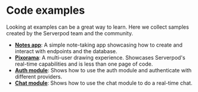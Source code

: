 # Code examples

Looking at examples can be a great way to learn. Here we collect samples created by the Serverpod team and the community.

- __[Notes app](https://github.com/serverpod/notes)__: A simple note-taking app showcasing how to create and interact with endpoints and the database.
- __[Pixorama](https://pixorama.live)__: A multi-user drawing experience. Showcases Serverpod's real-time capabilities and is less than one page of code.
- __[Auth module](https://github.com/serverpod/serverpod/tree/main/examples/auth_example)__: Shows how to use the auth module and authenticate with different providers.
- __[Chat module](https://github.com/serverpod/serverpod/tree/main/examples/chat)__: Shows how to use the chat module to do a real-time chat.

